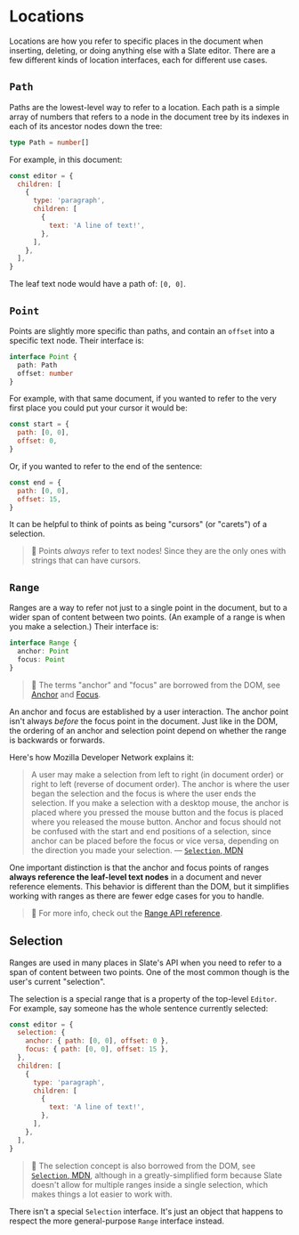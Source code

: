 # Locations

Locations are how you refer to specific places in the document when inserting, deleting, or doing anything else with a Slate editor. There are a few different kinds of location interfaces, each for different use cases.

## `Path`

Paths are the lowest-level way to refer to a location. Each path is a simple array of numbers that refers to a node in the document tree by its indexes in each of its ancestor nodes down the tree:

```typescript
type Path = number[]
```

For example, in this document:

```javascript
const editor = {
  children: [
    {
      type: 'paragraph',
      children: [
        {
          text: 'A line of text!',
        },
      ],
    },
  ],
}
```

The leaf text node would have a path of: `[0, 0]`.

## `Point`

Points are slightly more specific than paths, and contain an `offset` into a specific text node. Their interface is:

```typescript
interface Point {
  path: Path
  offset: number
}
```

For example, with that same document, if you wanted to refer to the very first place you could put your cursor it would be:

```javascript
const start = {
  path: [0, 0],
  offset: 0,
}
```

Or, if you wanted to refer to the end of the sentence:

```javascript
const end = {
  path: [0, 0],
  offset: 15,
}
```

It can be helpful to think of points as being "cursors" \(or "carets"\) of a selection.

> 🤖 Points _always_ refer to text nodes! Since they are the only ones with strings that can have cursors.

## `Range`

Ranges are a way to refer not just to a single point in the document, but to a wider span of content between two points. \(An example of a range is when you make a selection.\) Their interface is:

```typescript
interface Range {
  anchor: Point
  focus: Point
}
```

> 🤖 The terms "anchor" and "focus" are borrowed from the DOM, see [Anchor](https://developer.mozilla.org/en-US/docs/Web/API/Selection/anchorNode) and [Focus](https://developer.mozilla.org/en-US/docs/Web/API/Selection/focusNode).

An anchor and focus are established by a user interaction. The anchor point isn't always _before_ the focus point in the document. Just like in the DOM, the ordering of an anchor and selection point depend on whether the range is backwards or forwards.

Here's how Mozilla Developer Network explains it:

> A user may make a selection from left to right \(in document order\) or right to left \(reverse of document order\). The anchor is where the user began the selection and the focus is where the user ends the selection. If you make a selection with a desktop mouse, the anchor is placed where you pressed the mouse button and the focus is placed where you released the mouse button. Anchor and focus should not be confused with the start and end positions of a selection, since anchor can be placed before the focus or vice versa, depending on the direction you made your selection. — [`Selection`, MDN](https://developer.mozilla.org/en-US/docs/Web/API/Selection)

One important distinction is that the anchor and focus points of ranges **always reference the leaf-level text nodes** in a document and never reference elements. This behavior is different than the DOM, but it simplifies working with ranges as there are fewer edge cases for you to handle.

> 🤖 For more info, check out the [Range API reference](../api/locations/range.md).

## Selection

Ranges are used in many places in Slate's API when you need to refer to a span of content between two points. One of the most common though is the user's current "selection".

The selection is a special range that is a property of the top-level `Editor`. For example, say someone has the whole sentence currently selected:

```javascript
const editor = {
  selection: {
    anchor: { path: [0, 0], offset: 0 },
    focus: { path: [0, 0], offset: 15 },
  },
  children: [
    {
      type: 'paragraph',
      children: [
        {
          text: 'A line of text!',
        },
      ],
    },
  ],
}
```

> 🤖 The selection concept is also borrowed from the DOM, see [`Selection`, MDN](https://developer.mozilla.org/en-US/docs/Web/API/Selection), although in a greatly-simplified form because Slate doesn't allow for multiple ranges inside a single selection, which makes things a lot easier to work with.

There isn't a special `Selection` interface. It's just an object that happens to respect the more general-purpose `Range` interface instead.

